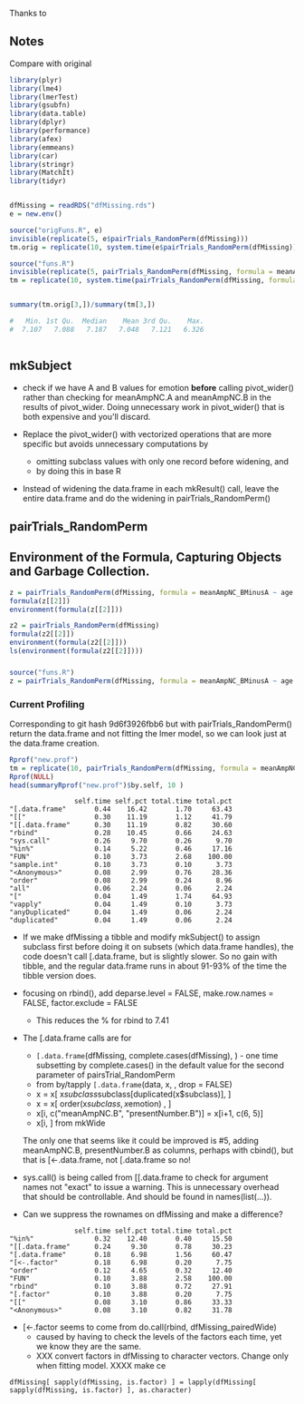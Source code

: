 Thanks to 
## Notes


Compare with original
```r
library(plyr) 
library(lme4) 
library(lmerTest) 
library(gsubfn) 
library(data.table) 
library(dplyr) 
library(performance) 
library(afex) 
library(emmeans) 
library(car) 
library(stringr) 
library(MatchIt) 
library(tidyr) 


dfMissing = readRDS("dfMissing.rds")
e = new.env()

source("origFuns.R", e)
invisible(replicate(5, e$pairTrials_RandomPerm(dfMissing)))
tm.orig = replicate(10, system.time(e$pairTrials_RandomPerm(dfMissing)))

source("funs.R")
invisible(replicate(5, pairTrials_RandomPerm(dfMissing, formula = meanAmpNC_BMinusA ~ age + presentNumberAvg + (1|SUBJECTID))))
tm = replicate(10, system.time(pairTrials_RandomPerm(dfMissing, formula = meanAmpNC_BMinusA ~ age + presentNumberAvg + (1|SUBJECTID))))


summary(tm.orig[3,])/summary(tm[3,])

#   Min. 1st Qu.  Median    Mean 3rd Qu.    Max. 
#  7.107   7.088   7.187   7.048   7.121   6.326 
```


```

```



## mkSubject

+ check if we have A and B values for emotion **before** calling pivot_wider() rather than checking for
   meanAmpNC.A and meanAmpNC.B in the results of pivot_wider.  Doing unnecessary work in
   pivot_wider() that is both expensive and you'll discard.

+ Replace the pivot_wider() with vectorized operations that are more specific but avoids unnecessary
  computations by 
    + omitting subclass values with only one record before widening, and 
    + by doing this in base R

+ Instead of widening the data.frame in each mkResult() call, leave the entire data.frame
  and do the widening in pairTrials_RandomPerm()




## pairTrials_RandomPerm





## Environment of the Formula, Capturing Objects and Garbage Collection.

```r
z = pairTrials_RandomPerm(dfMissing, formula = meanAmpNC_BMinusA ~ age + presentNumberAvg + (1|SUBJECTID))
formula(z[[2]])
environment(formula(z[[2]]))
```


```r
z2 = pairTrials_RandomPerm(dfMissing)
formula(z2[[2]])
environment(formula(z2[[2]]))
ls(environment(formula(z2[[2]])))
```





###

```r
source("funs.R")
z = pairTrials_RandomPerm(dfMissing, formula = meanAmpNC_BMinusA ~ age + presentNumberAvg + (1|SUBJECTID))
```


### Current Profiling
Corresponding to git hash 9d6f3926fbb6 but with pairTrials_RandomPerm() return the data.frame and
not fitting the lmer model, so we can look just at the data.frame creation.

```r
Rprof("new.prof")
tm = replicate(10, pairTrials_RandomPerm(dfMissing, formula = meanAmpNC_BMinusA ~ age + presentNumberAvg + (1|SUBJECTID)))
Rprof(NULL)
head(summaryRprof("new.prof")$by.self, 10 )
```


```
                self.time self.pct total.time total.pct
"[.data.frame"       0.44    16.42       1.70     63.43
"[["                 0.30    11.19       1.12     41.79
"[[.data.frame"      0.30    11.19       0.82     30.60
"rbind"              0.28    10.45       0.66     24.63
"sys.call"           0.26     9.70       0.26      9.70
"%in%"               0.14     5.22       0.46     17.16
"FUN"                0.10     3.73       2.68    100.00
"sample.int"         0.10     3.73       0.10      3.73
"<Anonymous>"        0.08     2.99       0.76     28.36
"order"              0.08     2.99       0.24      8.96
"all"                0.06     2.24       0.06      2.24
"["                  0.04     1.49       1.74     64.93
"vapply"             0.04     1.49       0.10      3.73
"anyDuplicated"      0.04     1.49       0.06      2.24
"duplicated"         0.04     1.49       0.06      2.24
```

+ If we make dfMissing a tibble and modify mkSubject() to assign subclass first before doing it on subsets (which data.frame handles),
  the code doesn't call [.data.frame, but is slightly slower. So no gain with tibble, and the regular data.frame runs in about 91-93% of the time the tibble version does.

+ focusing on rbind(), add deparse.level = FALSE, make.row.names = FALSE, factor.exclude = FALSE
   + This reduces the % for rbind to 7.41

+ The [.data.frame calls are for 
   + `[.data.frame`(dfMissing, complete.cases(dfMissing), )  - one time subsetting by complete.cases() in the default value for the second parameter of pairsTrial_RandomPerm
   +  from by/tapply    `[.data.frame`(data, x, , drop = FALSE)
   +  x = x[ x$subclass %in% x$subclass[duplicated(x$subclass)], ]
   + x = x[ order(x$subclass, x$emotion) , ]
   + x[i, c("meanAmpNC.B", "presentNumber.B")] = x[i+1, c(6,  5)]
   + x[i, ] from mkWide

  The only one that seems like it could be improved is #5, adding meanAmpNC.B, presentNumber.B as
  columns, perhaps with cbind(), but that is [<-.data.frame, not [.data.frame so no!


+ sys.call() is being called from [[.data.frame to check for argument names not "exact" to issue a warning. This is unnecessary overhead that should be
  controllable. And should be found in names(list(...)).
  
+ Can we suppress the rownames on dfMissing and make a difference?  

```
                self.time self.pct total.time total.pct
"%in%"               0.32    12.40       0.40     15.50
"[[.data.frame"      0.24     9.30       0.78     30.23
"[.data.frame"       0.18     6.98       1.56     60.47
"[<-.factor"         0.18     6.98       0.20      7.75
"order"              0.12     4.65       0.32     12.40
"FUN"                0.10     3.88       2.58    100.00
"rbind"              0.10     3.88       0.72     27.91
"[.factor"           0.10     3.88       0.20      7.75
"[["                 0.08     3.10       0.86     33.33
"<Anonymous>"        0.08     3.10       0.82     31.78
```

+  [<-.factor seems to come from do.call(rbind, dfMissing_pairedWide)
   + caused by having to check the levels of the factors each time, yet we know they are the same.
   + XXX convert factors in dfMissing to character vectors. Change only when fitting model.  XXXX make ce
```   
dfMissing[ sapply(dfMissing, is.factor) ] = lapply(dfMissing[ sapply(dfMissing, is.factor) ], as.character)
```





